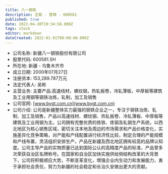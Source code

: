 ```yaml
---
title: 八一钢铁
description: 主板 - 普钢 - 600581
published: true
date: 2022-04-30T19:34:58.000Z
tags: stock
editor: markdown
dateCreated: 2022-01-01T00:00:00.000Z
---
```


- 公司名称: 新疆八一钢铁股份有限公司
- 股票代码: 600581.SH
- 所在地: 新疆 - 乌鲁木齐市
- 成立日期: 2000年07月27日
- 注册资本: 153,289.787万元
- 法定代表人: 吴彬
- 主营业务: 主要产品:高速线材，螺纹钢，热轧板卷，冷轧薄板，中厚板等建筑及工业用钢等钢铁冶炼，轧制，加工及销售
- 公司官网: [www.bygt.com.cn](www.bygt.com.cn)
- 公司介绍: 公司是新疆整体实力最强的钢铁企业之一，专注于钢铁冶炼、轧制、加工及销售，产品以高速线材、螺纹钢、热轧板卷、冷轧薄板、中厚板等建筑及工业用钢为主。公司拥有完整优质的炼铁、炼钢及轧钢生产系统，以西北地区为核心销售区域，密切关注本地及周边的市场需求和产品价格变化，实施差异化竞争策略，对产能和产线配置进行经济性比较，制定合理的产能规模和产线布置，灵活组织安排生产，产品在新疆及西北地区拥有较高的品牌认知度。公司主导产品的实物质量已达到国际公认的高精度产品的标准，产品曾多次荣获自治区名牌称号。在国家和自治区加快实施供给侧结构改革的大背景下，公司将积极顺应大势，不断变革变化，增强企业内生动力和发展能力，勇于承担社会责任，努力为新疆的社会稳定和长治久安做出更大的贡献。


